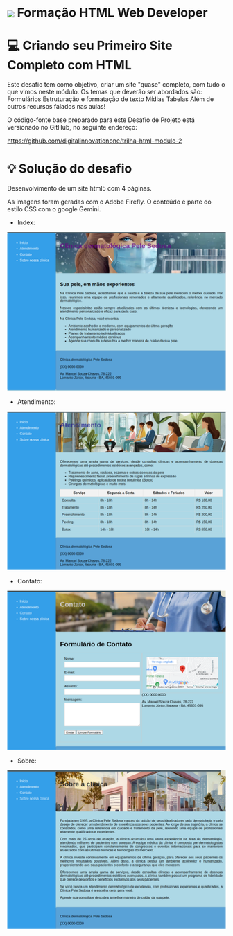 <h1>
    <a href="https://www.dio.me/">
     <img align="center" width="40px" src="https://hermes.digitalinnovation.one/assets/diome/logo-minimized.png"></a>
    <span>Formação HTML Web Developer</span>
</h1>

# :computer: Criando seu Primeiro Site Completo com HTML
Este desafio tem como objetivo, criar um site "quase" completo, com tudo o que vimos neste módulo. Os temas que deverão ser abordados são:
Formulários
Estruturação e formatação de texto
Mídias
Tabelas
Além de outros recursos falados nas aulas!

O código-fonte base preparado para este Desafio de Projeto está versionado no GitHub, no seguinte endereço:

https://github.com/digitalinnovationone/trilha-html-modulo-2

# :bulb: Solução do desafio

Desenvolvimento de um site html5 com 4 páginas.

As imagens foram  geradas com o Adobe Firefly. O conteúdo e parte do estilo CSS com o google Gemini.

* Index:
<img src="index_page.png" />

* Atendimento:
<img src="atendimento_page.png" />

* Contato:
<img src="contato_page.png" />

* Sobre:
<img src="about_page.png" />